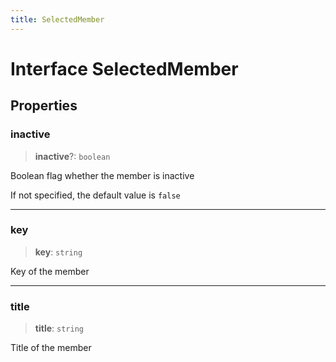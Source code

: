 ```yaml
---
title: SelectedMember
---
```


# Interface SelectedMember

## Properties

### inactive

> **inactive**?: `boolean`

Boolean flag whether the member is inactive

If not specified, the default value is `false`

***

### key

> **key**: `string`

Key of the member

***

### title

> **title**: `string`

Title of the member
